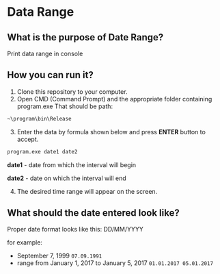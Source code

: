 # Data Range

## What is the purpose of Date Range?

Print data range in console

## How you can run it?

1. Clone this repository to your computer.
2. Open CMD (Command Prompt) and the appropriate folder containing program.exe That should be path:

```sh
~\program\bin\Release
```
3. Enter the data by formula shown below and press **ENTER** button to accept.

```sh
program.exe date1 date2
```

**date1** - date from which the interval will begin

**date2** - date on which the interval will end

4. The desired time range will appear on the screen.

## What should the date entered look like?

Proper date format looks like this: DD/MM/YYYY

for example: 
- September 7, 1999 `07.09.1991`
- range from January 1, 2017 to January 5, 2017 `01.01.2017 05.01.2017`

